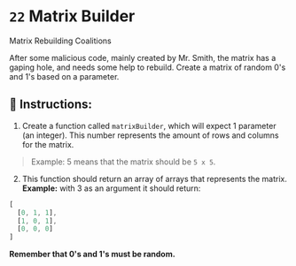 # `22` Matrix Builder

Matrix Rebuilding Coalitions

After some malicious code, mainly created by Mr. Smith, the matrix has a gaping hole, and needs some help to rebuild. Create a matrix of random 0's and 1's based on a parameter.

## 📝 Instructions:

1. Create a function called `matrixBuilder`, which will expect 1 parameter (an integer). This number represents the amount of rows and columns for the matrix. 

> Example: 5 means that the matrix should be `5 x 5`. 

2. This function should return an array of arrays that represents the matrix. **Example:** with 3 as an argument it should return:

```js
[
  [0, 1, 1],
  [1, 0, 1],
  [0, 0, 0]
]
```

**Remember that 0's and 1's must be random.**
